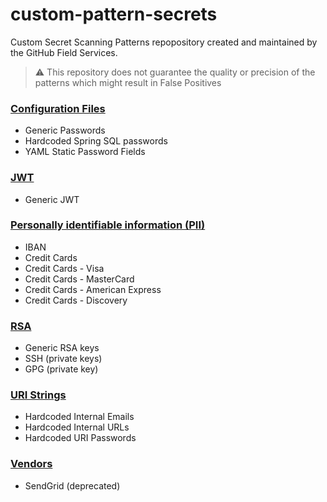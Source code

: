 # custom-pattern-secrets

Custom Secret Scanning Patterns repopository created and maintained by the GitHub Field Services.

> :warning: This repository does not guarantee the quality or precision of the patterns which might result in False Positives 


### [Configuration Files](./configs)

- Generic Passwords
- Hardcoded Spring SQL passwords
- YAML Static Password Fields

### [JWT](./jwt)

- Generic JWT

### [Personally identifiable information (PII)](./pii)

- IBAN
- Credit Cards
- Credit Cards - Visa
- Credit Cards - MasterCard
- Credit Cards - American Express
- Credit Cards - Discovery

### [RSA](./rsa)

- Generic RSA keys
- SSH (private keys)
- GPG (private key)

### [URI Strings](./uri)

- Hardcoded Internal Emails
- Hardcoded Internal URLs
- Hardcoded URI Passwords

### [Vendors](./vendors)

- SendGrid (deprecated)
